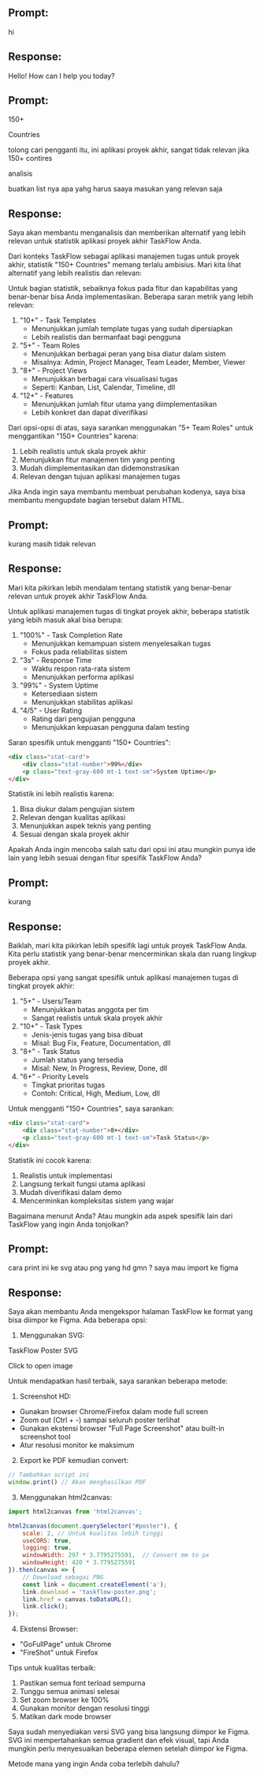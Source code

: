 ## Prompt:
hi

## Response:
Hello! How can I help you today?

## Prompt:
<div class="stat-card"> <div class="stat-number">150+</div> <p class="text-gray-600 mt-1 text-sm">Countries</p> </div>

tolong cari pengganti itu, ini aplikasi proyek akhir, sangat tidak relevan jika 150+ contires

analisis

buatkan list nya apa yahg harus saaya masukan yang relevan saja

## Response:
Saya akan membantu menganalisis dan memberikan alternatif yang lebih relevan untuk statistik aplikasi proyek akhir TaskFlow Anda.

Dari konteks TaskFlow sebagai aplikasi manajemen tugas untuk proyek akhir, statistik "150+ Countries" memang terlalu ambisius. Mari kita lihat alternatif yang lebih realistis dan relevan:

Untuk bagian statistik, sebaiknya fokus pada fitur dan kapabilitas yang benar-benar bisa Anda implementasikan. Beberapa saran metrik yang lebih relevan:

1.  "10+" - Task Templates
    *   Menunjukkan jumlah template tugas yang sudah dipersiapkan
    *   Lebih realistis dan bermanfaat bagi pengguna
2.  "5+" - Team Roles
    *   Menunjukkan berbagai peran yang bisa diatur dalam sistem
    *   Misalnya: Admin, Project Manager, Team Leader, Member, Viewer
3.  "8+" - Project Views
    *   Menunjukkan berbagai cara visualisasi tugas
    *   Seperti: Kanban, List, Calendar, Timeline, dll
4.  "12+" - Features
    *   Menunjukkan jumlah fitur utama yang diimplementasikan
    *   Lebih konkret dan dapat diverifikasi

Dari opsi-opsi di atas, saya sarankan menggunakan "5+ Team Roles" untuk menggantikan "150+ Countries" karena:

1.  Lebih realistis untuk skala proyek akhir
2.  Menunjukkan fitur manajemen tim yang penting
3.  Mudah diimplementasikan dan didemonstrasikan
4.  Relevan dengan tujuan aplikasi manajemen tugas

Jika Anda ingin saya membantu membuat perubahan kodenya, saya bisa membantu mengupdate bagian tersebut dalam HTML.

## Prompt:
kurang masih tidak relevan

## Response:
Mari kita pikirkan lebih mendalam tentang statistik yang benar-benar relevan untuk proyek akhir TaskFlow Anda.

Untuk aplikasi manajemen tugas di tingkat proyek akhir, beberapa statistik yang lebih masuk akal bisa berupa:

1.  "100%" - Task Completion Rate
    *   Menunjukkan kemampuan sistem menyelesaikan tugas
    *   Fokus pada reliabilitas sistem
2.  "3s" - Response Time
    *   Waktu respon rata-rata sistem
    *   Menunjukkan performa aplikasi
3.  "99%" - System Uptime
    *   Ketersediaan sistem
    *   Menunjukkan stabilitas aplikasi
4.  "4/5" - User Rating
    *   Rating dari pengujian pengguna
    *   Menunjukkan kepuasan pengguna dalam testing

Saran spesifik untuk mengganti "150+ Countries":

```html
<div class="stat-card">
    <div class="stat-number">99%</div>
    <p class="text-gray-600 mt-1 text-sm">System Uptime</p>
</div>
```

Statistik ini lebih realistis karena:

1.  Bisa diukur dalam pengujian sistem
2.  Relevan dengan kualitas aplikasi
3.  Menunjukkan aspek teknis yang penting
4.  Sesuai dengan skala proyek akhir

Apakah Anda ingin mencoba salah satu dari opsi ini atau mungkin punya ide lain yang lebih sesuai dengan fitur spesifik TaskFlow Anda?

## Prompt:
kurang

## Response:
Baiklah, mari kita pikirkan lebih spesifik lagi untuk proyek TaskFlow Anda. Kita perlu statistik yang benar-benar mencerminkan skala dan ruang lingkup proyek akhir.

Beberapa opsi yang sangat spesifik untuk aplikasi manajemen tugas di tingkat proyek akhir:

1.  "5+" - Users/Team
    *   Menunjukkan batas anggota per tim
    *   Sangat realistis untuk skala proyek akhir
2.  "10+" - Task Types
    *   Jenis-jenis tugas yang bisa dibuat
    *   Misal: Bug Fix, Feature, Documentation, dll
3.  "8+" - Task Status
    *   Jumlah status yang tersedia
    *   Misal: New, In Progress, Review, Done, dll
4.  "6+" - Priority Levels
    *   Tingkat prioritas tugas
    *   Contoh: Critical, High, Medium, Low, dll

Untuk mengganti "150+ Countries", saya sarankan:

```html
<div class="stat-card">
    <div class="stat-number">8+</div>
    <p class="text-gray-600 mt-1 text-sm">Task Status</p>
</div>
```

Statistik ini cocok karena:

1.  Realistis untuk implementasi
2.  Langsung terkait fungsi utama aplikasi
3.  Mudah diverifikasi dalam demo
4.  Mencerminkan kompleksitas sistem yang wajar

Bagaimana menurut Anda? Atau mungkin ada aspek spesifik lain dari TaskFlow yang ingin Anda tonjolkan?

## Prompt:
cara print ini ke svg atau png yang hd gmn ? saya mau import ke figma

## Response:
Saya akan membantu Anda mengekspor halaman TaskFlow ke format yang bisa diimpor ke Figma. Ada beberapa opsi:

1.  Menggunakan SVG:

TaskFlow Poster SVG

Click to open image

Untuk mendapatkan hasil terbaik, saya sarankan beberapa metode:

1.  Screenshot HD:

*   Gunakan browser Chrome/Firefox dalam mode full screen
*   Zoom out (Ctrl + -) sampai seluruh poster terlihat
*   Gunakan ekstensi browser "Full Page Screenshot" atau built-in screenshot tool
*   Atur resolusi monitor ke maksimum

2.  Export ke PDF kemudian convert:

```javascript
// Tambahkan script ini
window.print() // Akan menghasilkan PDF
```

3.  Menggunakan html2canvas:

```javascript
import html2canvas from 'html2canvas';

html2canvas(document.querySelector("#poster"), {
    scale: 2, // Untuk kualitas lebih tinggi
    useCORS: true,
    logging: true,
    windowWidth: 297 * 3.7795275591,  // Convert mm to px
    windowHeight: 420 * 3.7795275591
}).then(canvas => {
    // Download sebagai PNG
    const link = document.createElement('a');
    link.download = 'taskflow-poster.png';
    link.href = canvas.toDataURL();
    link.click();
});
```

4.  Ekstensi Browser:

*   "GoFullPage" untuk Chrome
*   "FireShot" untuk Firefox

Tips untuk kualitas terbaik:

1.  Pastikan semua font terload sempurna
2.  Tunggu semua animasi selesai
3.  Set zoom browser ke 100%
4.  Gunakan monitor dengan resolusi tinggi
5.  Matikan dark mode browser

Saya sudah menyediakan versi SVG yang bisa langsung diimpor ke Figma. SVG ini mempertahankan semua gradient dan efek visual, tapi Anda mungkin perlu menyesuaikan beberapa elemen setelah diimpor ke Figma.

Metode mana yang ingin Anda coba terlebih dahulu?


